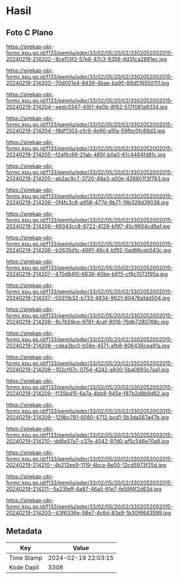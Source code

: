 # Hasil

## Foto C Plano

https://sirekap-obj-formc.kpu.go.id/f133/pemilu/pdpr/33/02/05/20/02/3302052002015-20240219-214202--8ce113f3-57e8-47c3-9356-4d31ca2891ec.jpg

https://sirekap-obj-formc.kpu.go.id/f133/pemilu/pdpr/33/02/05/20/02/3302052002015-20240219-214203--70d001e4-8439-4bae-ba95-89d516550111.jpg

https://sirekap-obj-formc.kpu.go.id/f133/pemilu/pdpr/33/02/05/20/02/3302052002015-20240219-214204--eedc0347-4161-4e0b-8f82-517f081a9334.jpg

https://sirekap-obj-formc.kpu.go.id/f133/pemilu/pdpr/33/02/05/20/02/3302052002015-20240219-214204--f8df1303-cfc9-4e90-a5fa-59fbc0fc66d3.jpg

https://sirekap-obj-formc.kpu.go.id/f133/pemilu/pdpr/33/02/05/20/02/3302052002015-20240219-214205--f2af6c66-21ab-485f-b0a0-61c4464fd81c.jpg

https://sirekap-obj-formc.kpu.go.id/f133/pemilu/pdpr/33/02/05/20/02/3302052002015-20240219-214205--ab2ac9c7-3720-48a3-a00e-426801f3f783.jpg

https://sirekap-obj-formc.kpu.go.id/f133/pemilu/pdpr/33/02/05/20/02/3302052002015-20240219-214206--0f4fc3c8-a958-477d-9b71-19b326d39036.jpg

https://sirekap-obj-formc.kpu.go.id/f133/pemilu/pdpr/33/02/05/20/02/3302052002015-20240219-214206--69343cc8-8722-4129-bf97-45c9604cd9af.jpg

https://sirekap-obj-formc.kpu.go.id/f133/pemilu/pdpr/33/02/05/20/02/3302052002015-20240219-214206--b2635d1c-4691-46c4-bf92-0ad86ceb543c.jpg

https://sirekap-obj-formc.kpu.go.id/f133/pemilu/pdpr/33/02/05/20/02/3302052002015-20240219-214207--470d84f0-6636-40be-b615-cf6c1072f95a.jpg

https://sirekap-obj-formc.kpu.go.id/f133/pemilu/pdpr/33/02/05/20/02/3302052002015-20240219-214207--50311b32-b733-4834-9621-80476a1dd504.jpg

https://sirekap-obj-formc.kpu.go.id/f133/pemilu/pdpr/33/02/05/20/02/3302052002015-20240219-214208--8c7b59ce-9781-4caf-9016-76db7280768c.jpg

https://sirekap-obj-formc.kpu.go.id/f133/pemilu/pdpr/33/02/05/20/02/3302052002015-20240219-214208--cdea3bc0-b58e-4571-afb8-806436cea91a.jpg

https://sirekap-obj-formc.kpu.go.id/f133/pemilu/pdpr/33/02/05/20/02/3302052002015-20240219-214208--102cf67c-0754-4242-a930-5ba0693c7aa1.jpg

https://sirekap-obj-formc.kpu.go.id/f133/pemilu/pdpr/33/02/05/20/02/3302052002015-20240219-214209--f135bd15-6a7a-4bb8-945e-f87b2d8b9d62.jpg

https://sirekap-obj-formc.kpu.go.id/f133/pemilu/pdpr/33/02/05/20/02/3302052002015-20240219-214209--129bc781-6080-4712-bcd1-5b3da567a47b.jpg

https://sirekap-obj-formc.kpu.go.id/f133/pemilu/pdpr/33/02/05/20/02/3302052002015-20240219-214210--dd8e57a7-c37e-4542-87d0-af5c546e70a8.jpg

https://sirekap-obj-formc.kpu.go.id/f133/pemilu/pdpr/33/02/05/20/02/3302052002015-20240219-214210--4b212ee9-1119-4bca-8e00-12cd5973f25d.jpg

https://sirekap-obj-formc.kpu.go.id/f133/pemilu/pdpr/33/02/05/20/02/3302052002015-20240219-214211--5a23feff-6a87-46a5-91e7-fe59f4f2d63d.jpg

https://sirekap-obj-formc.kpu.go.id/f133/pemilu/pdpr/33/02/05/20/02/3302052002015-20240219-214203--43f6336e-58e7-4c6d-83a9-1b30f6643599.jpg


## Metadata

| Key        | Value               |
| ---------- | ------------------- |
| Time Stamp | 2024-02-19 22:03:15 |
| Kode Dapil | 3308                |




